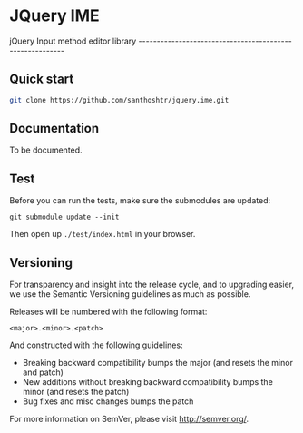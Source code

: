 JQuery IME
==========================
jQuery Input method editor library ---------------------------------------------------------

Quick start
----------

```bash
git clone https://github.com/santhoshtr/jquery.ime.git
```

Documentation
----------
To be documented.

Test
----------

Before you can run the tests, make sure the submodules are updated:
```
git submodule update --init
```

Then open up `./test/index.html` in your browser.

Versioning
----------

For transparency and insight into the release cycle, and to upgrading easier,
we use the Semantic Versioning guidelines as much as possible.

Releases will be numbered with the following format:

`<major>.<minor>.<patch>`

And constructed with the following guidelines:

* Breaking backward compatibility bumps the major (and resets the minor and patch)
* New additions without breaking backward compatibility bumps the minor (and resets the patch)
* Bug fixes and misc changes bumps the patch

For more information on SemVer, please visit http://semver.org/.
